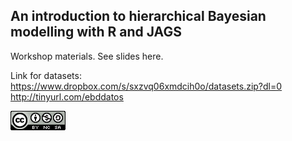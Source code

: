 ## An introduction to hierarchical Bayesian modelling with R and JAGS

Workshop materials. See slides here.

Link for datasets: 
https://www.dropbox.com/s/sxzvq06xmdcih0o/datasets.zip?dl=0
http://tinyurl.com/ebddatos

![](images/CC-BY-NC-SA_logo.png)

